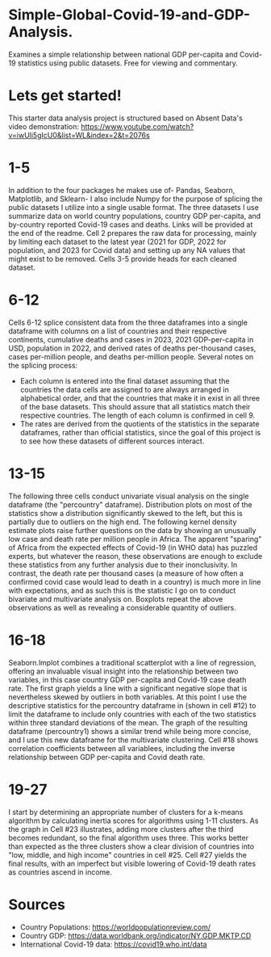 # Simple-Global-Covid-19-and-GDP-Analysis.
Examines a simple relationship between national GDP per-capita and Covid-19 statistics using public datasets. Free for viewing and commentary.

# Lets get started!
This starter data analysis project is structured based on Absent Data's video demonstration: https://www.youtube.com/watch?v=iwUli5gIcU0&list=WL&index=2&t=2076s
# 1-5
In addition to the four packages he makes use of- Pandas, Seaborn, Matplotlib, and Sklearn- I also include Numpy for the purpose of splicing the public datasets I utilize into a single usable format. The three datasets I use summarize data on world country populations, country GDP per-capita, and by-country reported Covid-19 cases and deaths. Links will be provided at the end of the readme.
Cell 2 prepares the raw data for processing, mainly by limiting each dataset to the latest year (2021 for GDP, 2022 for population, and 2023 for Covid data) and setting up any NA values that might exist to be removed. Cells 3-5 provide heads for each cleaned dataset.
# 6-12
Cells 6-12 splice consistent data from the three dataframes into a single dataframe with columns on a list of countries and their respective continents, cumulative deaths and cases in 2023, 2021 GDP-per-capita in USD, population in 2022, and derived rates of deaths per-thousand cases, cases per-million people, and deaths per-million people. Several notes on the splicing process:
  - Each column is entered into the final dataset assuming that the countries the data cells are assigned to are always arranged in alphabetical order, and that the countries that make it in exist in all three of the base datasets. This should assure that all statistics match their respective countries. The length of each column is confirmed in cell 9. 
  - The rates are derived from the quotients of the statistics in the separate dataframes, rather than official statistics, since the goal of this project is to see how these datasets of different sources interact.
# 13-15
The following three cells conduct univariate visual analysis on the single dataframe (the "percountry" dataframe). Distribution plots on most of the statistics show a distribution significantly skewed to the left, but this is partially due to outliers on the high end. The following kernel density estimate plots raise further questions on the data by showing an unusually low case and death rate per million people in Africa. The apparent "sparing" of Africa from the expected effects of Covid-19 (in WHO data) has puzzled experts, but whatever the reason, these observations are enough to exclude these statistics from any further analysis due to their inonclusivity. In contrast, the death rate per thousand cases (a measure of how often a confirmed covid case would lead to death in a country) is much more in line with expectations, and as such this is the statistic I go on to conduct bivariate and multivariate analysis on. Boxplots repeat the above observations as well as revealing a considerable quantity of outliers. 
# 16-18
Seaborn.lmplot combines a traditional scatterplot with a line of regression, offering an invaluable visual insight into the relationship between two variables, in this case country GDP per-capita and Covid-19 case death rate. The first graph yields a line with a significant negative slope that is nevertheless skewed by outliers in both variables. At this point I use the descriptive statistics for the percountry dataframe in (shown in cell #12) to limit the dataframe to include only countries with each of the two statistics within three standard deviations of the mean. The graph of the resulting dataframe (percountry1) shows a similar trend while being more concise, and I use this new dataframe for the multivariate clustering. Cell #18 shows correlation coefficients between all variablees, including the inverse relationship between GDP per-capita and Covid death rate.
# 19-27
I start by determining an appropriate number of clusters for a k-means algorithm by calculating inertia scores for algorithms using 1-11 clusters. As the graph in Cell #23 illustrates, adding more clusters after the third becomes redundant, so the final algorithm uses three. This works better than expected as the three clusters show a clear division of countries into "low, middle, and high income" countries in cell #25. Cell #27 yields the final results, with an imperfect but visible lowering of Covid-19 death rates as countries ascend in income.
# Sources
  - Country Populations:  https://worldpopulationreview.com/
  - Country GDP: https://data.worldbank.org/indicator/NY.GDP.MKTP.CD
  - International Covid-19 data: https://covid19.who.int/data

